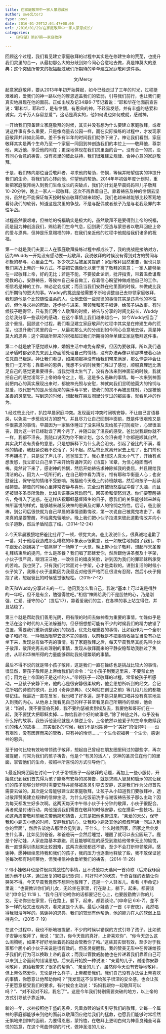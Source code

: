 ```yaml
---
title: 在家庭敬拜中一家人蒙恩成长
author: sweditor3
type: post
date: 2016-01-29T12:04:47+00:00
url: /2016/01/29/在家庭敬拜中一家人蒙恩成长/
categories:
  - 《@守望》第87期——家庭敬拜

---
```

回顾这个过程，我们看见建立家庭敬拜的过程中其实是在修建生命的荒芜，也提升我们灵里的合一，从最初那么大的分歧到如今同心合意地去做，真是神莫大的恩典；这个突破所带来的祝福超过我们所期待的单单建立家庭敬拜这件事。 

<!--more-->

<p style="text-align: center;">
  文/Mercy
</p>

起意家庭敬拜，要从2013年年初开始算起，如今已经走过了三年的时光，过程挺艰难的，爱我们的神一路以他的厚恩遮盖我们的软弱，引导我们前行，也让我们更真实地展现在他的面前。正如出埃及记34章6-7节记着说：&ldquo;耶和华在他面前宣告说：&lsquo;耶和华，耶和华，是有怜悯，有恩典的神，不轻易发怒，并有丰盛的慈爱和诚实，为千万人存留慈爱&rsquo;&rdquo;。这话是真实的，他如何说也如何成就，感谢神。 

一开始我们预备建立家庭敬拜的时候，其实并没有想为什么要建立家庭敬拜，或者说这件事有多么重要，只是像商量去公园一样，而在实际操练的过程中，才发现家庭敬拜并非如此简单。差不多有半年的时间我们就停下来了。神让我们看到，家庭敬拜其实是两个生命乃至一个家庭一同回到神创造我们的本位上&mdash;&mdash;敬拜他，尊崇他，亲近他，享受他的同在；更深地体现在我们灵里面的合一。没有合一的灵，没有同心合意的祷告，没有灵里的彼此扶持，我们很难建立规律、合神心意的家庭敬拜。 

于是，我们转向那位当受敬拜者，寻求他的帮助，怜悯，等候并盼望信实的神提升我们的生命，将我们的心转向他，仰望他的帮助。2014年年初做年度计划时，重新把家庭敬拜纳入到我们生命成长的突破点，我们的计划是早晨妈妈带儿子敬拜10-20分钟，晚上一家人一起敬拜。这次不再靠着自己，靠着祷告及神的怜悯去坚持，虽然也不能保证每天按时按点敬拜但越来越好。我们也越来越能够比较客观地看待我们的软弱，知道这是灵里的争战，不是与配偶或者孩子乃是与老我及罪的本性争战。 

过程虽然很艰难，但神给的祝福确实是极大的，虽然敬拜不是要得到上帝的祝福，而是因为神创造我们，赐给我们生命气息，回到我们受造与蒙恩者以敬拜回应上帝的爱与恩典，但神是乐意赐福的神，在我们亲近他的过程中他就给我们诸多的祝福。 

第一个就是我们夫妻二人在家庭敬拜操练过程中都成长了，我的挑战是接纳对方，因为Wuddy一开始没有感动要一起敬拜，我说敬拜的时候没有得到对方的赞同与积极的参与，心里会生气。多少次之后被圣灵提醒：家庭敬拜固然重要，但也只是我们亲近上帝的一种方式，不要把它偶像化以至于离了敬拜的真意；一家人能够坐在一起敬拜上帝，好的无比；若是不能，不要彼此论断，批评指责，带着温柔谦卑受教的心，安静祷告，等候神自己亲自做工，存着信心盼望神做成他自己的工作。相信若是神的工作，神必定会成就；而且当我们安静在他里面的时候，神做成比我们所期待的更大的事。Wuddy的挑战是他需要不断地调整自己去带领家庭敬拜，我知道他是个比较随性温柔的人，让他去做一些规律的事情其实是违背他的本性的，但他寻求神的帮助，逐步参与进来，带领我和孩子唱诗，给孩子讲故事。有时候孩子睡得早，只有我们两个人敬拜的时候，祷告与分享的时间比较长，Wuddy会给我分享一些读经的感动，在这个事情上我们越来越合一，如今Wuddy担当了这个重担。回顾这个过程，我们看见建立家庭敬拜的过程中其实是在修建生命的荒芜，也提升我们灵里的合一，从最初那么大的分歧到如今同心合意地去做，真是神莫大的恩典；这个突破所带来的祝福超过我们所期待的单单建立家庭敬拜这件事。 

第二个就是放下感觉顺从神，婚姻生活中难免有摩擦，但因为要敬拜，所以我们遇见矛盾时都必须先来到上帝面前处理自己的情绪，没有办法再像以前那样硬着心肠任凭自己叛逆。神让我们看见，如果顺服神没有给我们带来满足，那么悖逆神会让我们一无所有；靠着神的恩典，我想不少的时候我们胜过了感觉，顺服真理远比满足自己的感觉更重要得多。当我觉得太生气了，没有办法来到神面前的时候，我就把自己的感觉凌驾于上帝的命令之上，哦，这是多么愚昧的事情。每一次来到神面前把内心的真实展现出来时，都被神光照与安慰，神就向我们显明他莫大的怜悯与慈爱，取代怒气的是从他而来的喜乐与平安，使我们的灵不再被恶辖制，乃是被他圣善的灵掌管。写到这的时候，想起我在朋友圈里分享过的那些事，就看见神的作为。 

1.经过爸比允许，扒拉早晨家庭冲突。发现面对冲突时闭嘴安静，不让自己言语暴戾，以免进一步惹动对方的怒气，并且尽力让自己回到神面前，既是件很艰难又是件很蒙恩的事情。早晨因为一家集体睡过了没来得及去给孩子打防疫针，心里很沮丧，因为这一针已经耽误了两个月了，并随口说了沮丧的感受。爸比说我跟你就不一样，我都不沮丧。我随口说因为你不做计划，怎么会沮丧呢？你都是顺其自然。其实我并没有责备的意思，只是想解释下为什么我会沮丧。引起了爸比的不满，看他的情绪，我赶紧说我不说话了，对不起。然后爸比就离开家去上班了，出门前也不再拥抱了，只是说了声儿子，爸爸班去了。我心里想这人真太小气了，开始有点想发怒，我立即让自己坐下来开始背诵昨天的《诗篇》16章，为信心稳固而祈祷。竟然背下来了，感谢神的怜悯，然后开始祷告求神除掉我的委屈，并且赐给我清洁的心，因为人一切所行的，在自己眼中看为清洁，惟有耶和华衡量人心；也安慰爸比，保守他的情绪不受影响，祝福他今天晚上的诗班献唱，然后和孩子一起读经祷告。祷告的时候心里非常安静与喜乐，完全没有被愤怒委屈冲昏了头脑，而且还被很多圣灵所激励，比如言语暴戾惹动怒气，回答柔和使怒消退。你们要警醒祷告，免得入了迷惑。在这样庆祝耶稣基督降生的日子，愿我们的关系能够越来越有神所喜悦的样式，能够越来越反映神的恩典及对罪人的怜悯之特性。后话，爸比很棒，到公司后很快就为自己早晨的事情道歉悔改，第一次说自己被魔鬼攻击了，看来真的是要警醒，不给魔鬼留地步。晚上我们把小伙子拉进来彼此道歉悔改并向小伙子道歉，然后矛盾彻底了结。（2014-12-24） 

2.今天早晨狠狠地把爸比批评了一顿，顿觉大爽。爸比没说什么，很真诚地道歉了一番，对于他给我造成那么糟糕的印象表示很歉意，还一如既往地拥抱了我们。中午跟爱心姐姐哭了一顿痛聊了一场睡了一大觉，晚上带小伙子敬拜，想起昨天圣餐礼拜结束后的提问，什么是圣餐？我们唱了耶稣爱你，然后跟他讲圣餐及十字架，小伙子很严肃，眼泪汪汪地，一改往日的嬉皮笑脸，讲到因为我们的罪耶稣所承受的苦难。我也哭了。只有我们时常面对十字架，心才是柔软的。讲到复活的时候小伙子笑了，我跟小伙子道歉因为我最近对他很严格而且很没有忍耐，然后小伙子拥抱了我，想起爸比的时候感觉很轻松。（2015-7-12） 

昨天和Wuddy分享过去的一年。他问我怎么看自己，我说:&ldquo;基本上可以说是得胜的一年吧，但不是有余，勉强得胜吧。&rdquo;相信&ldquo;神赐给我们不是胆怯的心，乃是刚强、仁爱、谨守的心&rdquo;（提后1:7），靠着爱我们的主，在各样的事上站立得住，并且站稳了。 

第三个就是帮助我们善用光阴，用有限的时间去做神看为重要的事情。忙碌似乎是生活在这个时代的人无法躲避的，但仔细想想可能有不少的时候我们的精力放错了位置，需要我们重新调整我们的视线，优先处理重要的事情，比如我作为一个全职妻子和妈咪，一睁眼放眼望去做不完的事情，以前我是不把事情收拾妥当没有办法坐下来，发现总有做不完的事情。有了家庭敬拜之后，每天早晨我尽其能先带小伙子敬拜，敬拜完再去处理别的事情，发现从敬拜而来的平静安稳帮助我胜过了焦虑，从耶和华神所得的力量能够帮助我处理繁琐的事情。 

最后不得不说的就是带小孩子敬拜，这是我们一直在操练也是挑战比较大的事情。很显然，带孩子敬拜是上帝给我们的命令：&ldquo;让小孩子到我这里来，不要禁止他们；因为在上帝国的正是这样的人。&rdquo;带领孩子一起敬拜的过程，常常被孩子所感动。一旦孩子安静下来，他的心是很安静很柔软的，他会思想所听到的经文，会记住所唱的诗歌的歌词，比如《奇异恩典》、《父啊就在创世之前》等几段几段的都能够记住。我最近一直在反省，我也唱了好多遍，是不是只是用口唱并没有真实地进入到我的内心。从他身上我看见自己的样子甚至看见自己所期待的信仰，他会说：&ldquo;妈妈，我不要亚伯死掉，我不要约瑟被卖到埃及去，我要他和哥哥们在一起，我不要犹大把耶稣卖掉&hellip;&hellip;你给我讲个好的故事吧。&rdquo;除了神迹之外，似乎没有什么好的故事，我告诉他圣经就是人悖逆上帝，上帝依然以他爱子的生命来救赎我们的伟大的故事&hellip;&hellip;其实很多的时候，我们不是也期待一个&ldquo;美好&rdquo;的信仰吗&mdash;&mdash;没有艰难，没有因罪而来的管教，只有神的怜悯&hellip;&hellip;一个生命祝福另一个生命，感谢神的恩典。 

至于如何比较有效地带领孩子敬拜，想起自己曾经在朋友圈里码过的那些字，再次被提醒，时常为我们的孩子祷告，他是个&ldquo;有灵的活人&rdquo;，求神的圣灵住在他们的里面，掌管他们的生命，按照神所喜悦的方式引导他们。 

1.最近妈妈团契在讨论一个关于带领孩子一起敬拜的话题，再加上一些小服侍，开始意识到我们首先得为孩子能够有安静的灵祷告，就是求赐人智慧和启示的灵让我们的孩子能够分辨何时需要安静并能够被圣灵引导去安静，这是我们作为父母首先需要去做的。其次是父母能够建立起家庭敬拜，让孩子从小知道我们要敬拜神，透过敬拜赞美建立规律的信仰生活，为什么吃饭前洗手与谢饭祷告孩子那么主动？因为每天都发生好多次啊。这两天每天中午带小伙子十分钟的敬拜，小伙子很配合。再者就是付诸行动，向他强调我们需要在敬拜的时候安静，也在摸索一些技巧。比如这两周带敬拜前我先带他简短祷告，尤其是把他也带进来，&ldquo;亲爱的天父，保守我和小鹿去小组的时间，安静我们的心，让我和小鹿及其他的叔叔阿姨一同进入到你的里面&rdquo;，然后告诉他去那里会见到谁，干什么，什么时候回家，回家之后会发生什么事，比如见到爸爸，和爸爸玩一会然后睡觉，睡醒了就可以去公园玩了。鹿是个好动娃，人家走路基本靠跑，而且能够明显的感受到跑给他带来无比的愉悦，我一直觉得训练起来比较困难，这两次表现都还不错，至少不会打断带领敬拜。感谢神，愿神继续恩待我和我们的孩子，我的压力也逐渐地释放了些，我不敢保证爸爸每次都有时间带他，但我相信神会垂听我们的祷告。（2014-11-26） 

2.带小娃敬拜也是件很具挑战性的事情，且不说他每天选同一首诗歌（后来我琢磨因为他不认字，通过反复的唱要记歌词），时好时坏的状态，千奇百怪的表情让你哭笑不得。今天早晨我竟然不想带他敬拜了，还是一个人轻省儿。看看《申命记》里说：&ldquo;也要教训你们的儿女，无论坐在家里，行在路上，躺下，起来，都要谈论&rdquo;(申命记 11:19 )、&ldquo;我今日所吩咐你的话都要记在心上，也要殷勤教训你的儿女。无论你坐在家里，行在路上，躺下，起来，都要谈论。&rdquo;(申命记 6:6-7)。差不多一样的经文出现两次，看来这是个大事。最后小娃选了一首《平安夜》，竟然唱得我眼泪哗哗的。感谢神的恩典，我们的软弱有他帮助，他的能力在人的软弱上显得完全。（2015-7-19） 

在这个过程中，我也不断地被提醒，不少的时候以错误的方式引导了孩子。比如孩子安静地敬拜了，我说：&ldquo;宝贝，你今天做的真好，上帝喜欢你&rdquo;、&ldquo;你今天怎么这么闹腾呢，如果不好好地坐着妈妈就会管教你了哈。&rdquo;这些其实很有效，至少对于我家那个胆小的小伙子来说是很有效的。但圣灵提醒我，我的赞美无形中在传递给孩子我们的行为可以换取上帝的喜欢；而我以管教威胁他也在传递着我们靠着自己可以来到上帝面前的错误思想。后来我开始换一种说法：&ldquo;亲爱的儿子，谢谢你安静地敬拜，这给我带来了很多的帮助&rdquo;、&ldquo;亲爱的儿子，虽然你今天没有安静地敬拜，但上帝依然爱你，无论是什么样子，上帝都爱我们。我们自己没有办法做上帝喜欢的事情，你愿意让他帮助你吗？&rdquo;我发现这不仅带给孩子很深的安全感，也会让孩子更愿意接受我们的要求，有时候会主动说：&ldquo;妈妈我跟你一起敬拜可以吗？&rdquo;、&ldquo;对不起对不起，我忘了&rdquo;。这是今年我们特别需要突破的地方，以上帝的方式引导孩子靠近神。 

新的一年，求神按照他丰盛的恩典，凭着救赎的诚实引导我们的敬拜，让每一个属神的家庭都能够来到他的面前以敬拜回应他给我们的拯救，也愿我们能够时常坦然无惧地来到神的面前，为要得恩惠，蒙怜恤，在敬拜上更明白何为神善良纯全可喜悦的旨意，在这个弯曲悖谬的时代，做神圣洁的儿女。